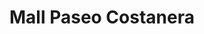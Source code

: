 ---
title: "Mall Paseo Costanera"
url: /puerto-montt/mall-paseo-costanera/
shop: Einkaufszentrum
---